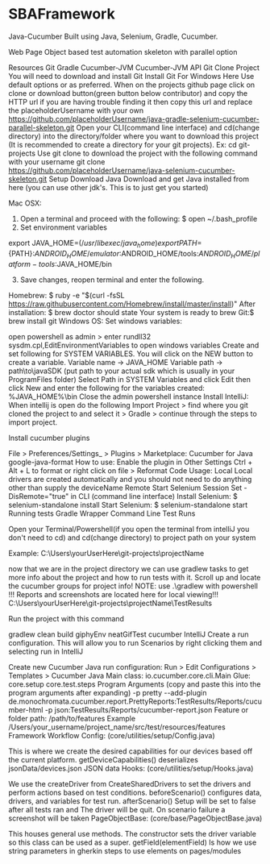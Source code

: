 # SBAFramework

Java-Cucumber
Built using Java, Selenium, Gradle, Cucumber.

Web Page Object based test automation skeleton with parallel option

Resources
Git
Gradle
Cucumber-JVM
Cucumber-JVM API
Git Clone Project
You will need to download and install Git
Install Git For Windows Here
Use default options or as preferred.
When on the projects github page click on clone or download button(green button below contributor) and copy the HTTP url
if you are having trouble finding it then copy this url and replace the placeholderUsername with your own
https://github.com/placeholderUsername/java-gradle-selenium-cucumber-parallel-skeleton.git
Open your CLI(command line interface) and cd(change directory) into the directory/folder where you want to download this project (It is recommended to create a directory for your git projects).
Ex: cd git-projects
Use git clone to download the project with the following command with your username
git clone https://github.com/placeholderUsername/java-selenium-cucumber-skeleton.git
Setup
Download Java
Download and get Java installed from here (you can use other jdk's. This is to just get you started)

Mac OSX:
1. Open a terminal and proceed with the following: $ open ~/.bash_profile 
2. Set environment variables

export JAVA_HOME=$(/usr/libexec/java_home)
export PATH=${PATH}:$ANDROID_HOME/emulator:$ANDROID_HOME/tools:$ANDROID_HOME/platform-tools:$JAVA_HOME/bin

3. Save changes, reopen terminal and enter the following.

Homebrew: $ ruby -e "$(curl -fsSL https://raw.githubusercontent.com/Homebrew/install/master/install)"
After installation: $ brew doctor should state Your system is ready to brew
Git:$ brew install git
Windows OS:
Set windows variables:

open powershell as admin > enter rundll32 sysdm.cpl,EditEnvironmentVariables to open windows variables
Create and set following for SYSTEM VARIABLES. You will click on the NEW button to create a variable.
Variable name -> JAVA_HOME
Variable path -> path\to\javaSDK (put path to your actual sdk which is usually in your ProgramFiles folder)
Select Path in SYSTEM Variables and click Edit then click New and enter the following for the variables created:
%JAVA_HOME%\bin
Close the admin powershell instance
Install IntelliJ:
When intellij is open do the following Import Project > find where you git cloned the project to and select it > Gradle > continue through the steps to import project.

Install cucumber plugins

File > Preferences/Settings_ > Plugins > Marketplace:
Cucumber for Java
google-java-format
How to use: Enable the plugin in Other Settings
Ctrl + Alt + L to format or right click on file > Reformat Code
Usage:
Local
Local drivers are created automatically and you should not need to do anything other than supply the deviceName
Remote
Start Selenium Session
Set -DisRemote="true" in CLI (command line interface)
Install Selenium: $ selenium-standalone install
Start Selenium: $ selenium-standalone start
Running tests
Gradle Wrapper Command Line Test Runs

Open your Terminal/Powershell(if you open the terminal from intelliJ you don't need to cd) and cd(change directory) to project path on your system

Example: C:\Users\yourUserHere\git-projects\projectName

now that we are in the project directory we can use gradlew tasks to get more info about the project and how to run tests with it. Scroll up and locate the cucumber groups for project info!
NOTE: use .\gradlew with powershell !!!
Reports and screenshots are located here for local viewing!!! C:\Users\yourUserHere\git-projects\projectName\TestResults

Run the project with this command

gradlew clean build giphyEnv neatGifTest cucumber
IntelliJ
Create a run configuration. This will allow you to run Scenarios by right clicking them and selecting run in IntelliJ

Create new Cucumber Java run configuration: Run > Edit Configurations > Templates > Cucumber Java
Main class: io.cucumber.core.cli.Main
Glue: core.setup core.test.steps
Program Arguments (copy and paste this into the program arguments after expanding)
-p
pretty
--add-plugin
de.monochromata.cucumber.report.PrettyReports:TestResults/Reports/cucumber-html
-p
json:TestResults/Reports/cucumber-report.json
Feature or folder path: /path/to/features
Example /Users/your_username/project_name/src/test/resources/features
Framework Workflow
Config: (core/utilities/setup/Config.java)

This is where we create the desired capabilities for our devices based off the current platform.
getDeviceCapabilities() deserializes jsonData/devices.json JSON data
Hooks: (core/utilities/setup/Hooks.java)

We use the createDriver from CreateSharedDrivers to set the drivers and perform actions based on test conditions.
beforeScenario() configures data, drivers, and variables for test run.
afterScenario() Setup will be set to false after all tests ran and The driver will be quit. On scenario failure a screenshot will be taken
PageObjectBase: (core/base/PageObjectBase.java)

This houses general use methods. The constructor sets the driver variable so this class can be used as a super.
getField(elementField) Is how we use string parameters in gherkin steps to use elements on pages/modules
